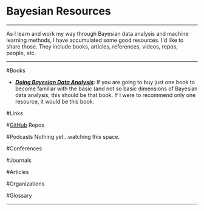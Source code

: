 # Bayesian Resources

<hr></hr>

As I learn and work my way through Bayesian data analysis and machine learning methods, I have accumulated some good resources. I'd like to share those. They include books, articles, references, videos, repos, people, etc.
<hr></hr>

#Books
* [***Doing Bayesian Data Analysis***](https://www.amazon.com/Doing-Bayesian-Data-Analysis-Second/dp/0124058884/ref=cm_cr_arp_d_product_top?ie=UTF8): If you are going to buy just one book to become familiar with the basic (and not so basic dimensions of Bayesian data analysis, this should be that book. If I were to recommend only one resource, it would be this book.

#Links

#[GitHub](github.com) Repos

#Podcasts
Nothing yet...watching this space.

#Conferences

#Journals

#Articles

#Organizations

#Glossary



<hr>
